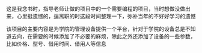  这是我念书时，指导老师让做的项目中的一个需要编程的项目，当时想做没做出来，心里挺遗憾的，逞离职的时这段时间整理一下，弥补当年的不好好学习的遗憾

该项目的主要内容是为学院的管理设备提供一个平台，针对于学院的设备总是不知道去向，在需要的时候添加了不必要的麻烦，除此之外还添加了设备的一些参数，比如价格、型号、借用时间、借用人等信息